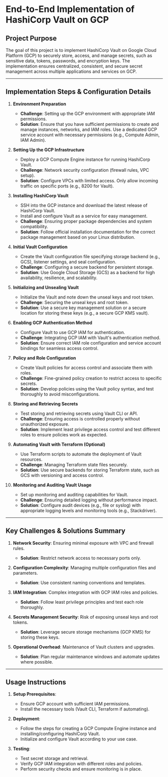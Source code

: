 # End-to-End Implementation of HashiCorp Vault on GCP

## Project Purpose
The goal of this project is to implement HashiCorp Vault on Google Cloud Platform (GCP) to securely store, access, and manage secrets, such as sensitive data, tokens, passwords, and encryption keys. The implementation ensures centralized, consistent, and secure secret management across multiple applications and services on GCP.

---

## Implementation Steps & Configuration Details

1. **Environment Preparation**
   - **Challenge**: Setting up the GCP environment with appropriate IAM permissions.
   - **Solution**: Ensure that you have sufficient permissions to create and manage instances, networks, and IAM roles. Use a dedicated GCP service account with necessary permissions (e.g., Compute Admin, IAM Admin).

2. **Setting Up the GCP Infrastructure**
   - Deploy a GCP Compute Engine instance for running HashiCorp Vault.
   - **Challenge**: Network security configuration (firewall rules, VPC setup).
   - **Solution**: Configure VPCs with limited access. Only allow incoming traffic on specific ports (e.g., 8200 for Vault).

3. **Installing HashiCorp Vault**
   - SSH into the GCP instance and download the latest release of HashiCorp Vault.
   - Install and configure Vault as a service for easy management.
   - **Challenge**: Ensuring proper package dependencies and system compatibility.
   - **Solution**: Follow official installation documentation for the correct package management based on your Linux distribution.

4. **Initial Vault Configuration**
   - Create the Vault configuration file specifying storage backend (e.g., GCS), listener settings, and seal configuration.
   - **Challenge**: Configuring a secure backend for persistent storage.
   - **Solution**: Use Google Cloud Storage (GCS) as a backend for high availability, resilience, and scalability.

5. **Initializing and Unsealing Vault**
   - Initialize the Vault and note down the unseal keys and root token.
   - **Challenge**: Securing the unseal keys and root token.
   - **Solution**: Use a secure key management solution or a secure location for storing these keys (e.g., a secure GCP KMS vault).

6. **Enabling GCP Authentication Method**
   - Configure Vault to use GCP IAM for authentication.
   - **Challenge**: Integrating GCP IAM with Vault's authentication method.
   - **Solution**: Ensure correct IAM role configuration and service account bindings for seamless access control.

7. **Policy and Role Configuration**
   - Create Vault policies for access control and associate them with roles.
   - **Challenge**: Fine-grained policy creation to restrict access to specific secrets.
   - **Solution**: Develop policies using the Vault policy syntax, and test thoroughly to avoid misconfigurations.

8. **Storing and Retrieving Secrets**
   - Test storing and retrieving secrets using Vault CLI or API.
   - **Challenge**: Ensuring access is controlled properly without unauthorized exposure.
   - **Solution**: Implement least privilege access control and test different roles to ensure policies work as expected.

9. **Automating Vault with Terraform (Optional)**
   - Use Terraform scripts to automate the deployment of Vault resources.
   - **Challenge**: Managing Terraform state files securely.
   - **Solution**: Use secure backends for storing Terraform state, such as GCS with versioning and access control.

10. **Monitoring and Auditing Vault Usage**
    - Set up monitoring and auditing capabilities for Vault.
    - **Challenge**: Ensuring detailed logging without performance impact.
    - **Solution**: Configure audit devices (e.g., file or syslog) with appropriate logging levels and monitoring tools (e.g., Stackdriver).

---

## Key Challenges & Solutions Summary

1. **Network Security**: Ensuring minimal exposure with VPC and firewall rules.
   - **Solution**: Restrict network access to necessary ports only.

2. **Configuration Complexity**: Managing multiple configuration files and parameters.
   - **Solution**: Use consistent naming conventions and templates.

3. **IAM Integration**: Complex integration with GCP IAM roles and policies.
   - **Solution**: Follow least privilege principles and test each role thoroughly.

4. **Secrets Management Security**: Risk of exposing unseal keys and root tokens.
   - **Solution**: Leverage secure storage mechanisms (GCP KMS) for storing these keys.

5. **Operational Overhead**: Maintenance of Vault clusters and upgrades.
   - **Solution**: Plan regular maintenance windows and automate updates where possible.

---

## Usage Instructions

1. **Setup Prerequisites**:
   - Ensure GCP account with sufficient IAM permissions.
   - Install the necessary tools (Vault CLI, Terraform if automating).

2. **Deployment**:
   - Follow the steps for creating a GCP Compute Engine instance and installing/configuring HashiCorp Vault.
   - Initialize and configure Vault according to your use case.

3. **Testing**:
   - Test secret storage and retrieval.
   - Verify GCP IAM integration with different roles and policies.
   - Perform security checks and ensure monitoring is in place.
